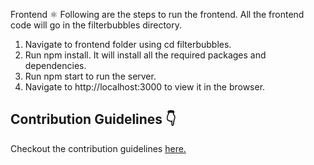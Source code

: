 Frontend ⚛️
Following are the steps to run the frontend. All the frontend code will go in the filterbubbles directory.

1) Navigate to frontend folder using cd filterbubbles.
2) Run npm install. It will install all the required packages and dependencies.
3) Run npm start to run the server.
4) Navigate to http://localhost:3000 to view it in the browser.

## Contribution Guidelines 👇

Checkout the contribution guidelines <a href="https://github.com/kenkirito/hacklytics/blob/main/locall.md">here.</a>
